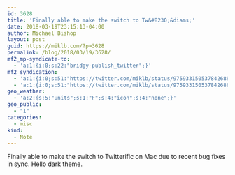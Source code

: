 ```yaml
---
id: 3628
title: 'Finally able to make the switch to Tw&#8230;&diams;'
date: 2018-03-19T23:15:13-04:00
author: Michael Bishop
layout: post
guid: https://miklb.com/?p=3628
permalink: /blog/2018/03/19/3628/
mf2_mp-syndicate-to:
  - 'a:1:{i:0;s:22:"bridgy-publish_twitter";}'
mf2_syndication:
  - 'a:1:{i:0;s:51:"https://twitter.com/miklb/status/975933150537842688";}'
  - 'a:1:{i:0;s:51:"https://twitter.com/miklb/status/975933150537842688";}'
geo_weather:
  - 'a:2:{s:5:"units";s:1:"F";s:4:"icon";s:4:"none";}'
geo_public:
  - "1"
categories:
  - misc
kind:
  - Note
---
```

Finally able to make the switch to Twitterific on Mac due to recent bug fixes in sync. Hello dark theme.